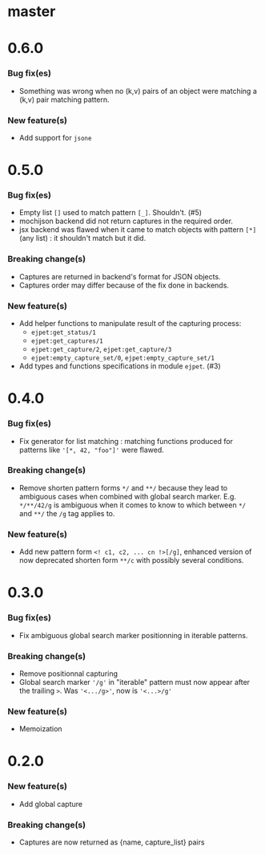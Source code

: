 # master 

# 0.6.0

### Bug fix(es)
* Something was wrong when no (k,v) pairs of an object were matching a (k,v) pair matching pattern.

### New feature(s)
* Add support for ```jsone```

# 0.5.0

### Bug fix(es)
* Empty list ```[]``` used to match pattern ```[_]```. Shouldn't. (#5)
* mochijson backend did not return captures in the required order.
* jsx backend was flawed when it came to match objects with pattern ```[*]``` (any list) : it shouldn't match but it did.

### Breaking change(s)

* Captures are returned in backend's format for JSON objects.
* Captures order may differ because of the fix done in backends.

### New feature(s)
* Add helper functions to manipulate result of the capturing process:
    * ```ejpet:get_status/1```
    * ```ejpet:get_captures/1```
    * ```ejpet:get_capture/2```, ```ejpet:get_capture/3```
    * ```ejpet:empty_capture_set/0```, ```ejpet:empty_capture_set/1```
* Add types and functions specifications in module ```ejpet```. (#3)

# 0.4.0

### Bug fix(es)
* Fix generator for list matching : matching functions produced for patterns like ```'[*, 42, "foo"]'``` were flawed.

### Breaking change(s)
* Remove shorten pattern forms ```*/``` and ```**/``` because they lead to ambiguous cases when combined with global search marker. E.g. ```*/**/42/g``` is ambiguous when it comes to know to which between ```*/``` and ```**/``` the ```/g``` tag applies to.

### New feature(s)
* Add new pattern form ```<! c1, c2, ... cn !>[/g]```, enhanced version of now deprecated shorten form ```**/c``` with possibly several conditions.

# 0.3.0

### Bug fix(es)
* Fix ambiguous global search marker positionning in iterable patterns.

### Breaking change(s)
* Remove positionnal capturing
* Global search marker ```'/g'``` in "iterable" pattern must now appear after the trailing ```>```.
  Was ```'<.../g>'```, now is ```'<...>/g'```

### New feature(s)
* Memoization

# 0.2.0

###  New feature(s)
* Add global capture

### Breaking change(s)
* Captures are now returned as {name, capture_list} pairs
